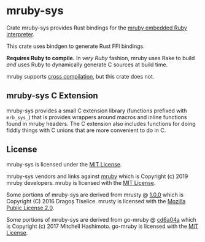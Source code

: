 # mruby-sys

Crate mruby-sys provides Rust bindings for the
[mruby embedded Ruby interpreter](https://github.com/mruby/mruby).

This crate uses bindgen to generate Rust FFI bindings.

**Requires Ruby to compile.** In _very Ruby_ fashion, mruby uses Rake to build
_and_ uses Ruby to dynamically generate C sources at build time.

mruby supports
[cross compilation](https://github.com/mruby/mruby/blob/master/doc/guides/compile.md#cross-compilation-1),
but this crate does not.

## mruby-sys C Extension

mruby-sys provides a small C extension library (functions prefixed with
`mrb_sys_`) that is provides wrappers around macros and inline functions found
in mruby headers. The C extension also includes functions for doing fiddly
things with C unions that are more convenient to do in C.

## License

mruby-sys is licensed under the [MIT License](../LICENSE).

mruby-sys vendors and links against [mruby](https://github.com/mruby/mruby)
which is Copyright (c) 2019 mruby developers. mruby is licensed with the
[MIT License](https://github.com/mruby/mruby/blob/master/LICENSE).

Some portions of mruby-sys are derived from mrusty @
[1.0.0](https://github.com/anima-engine/mrusty/tree/v1.0.0) which is Copyright
(C) 2016 Dragoș Tiselice. mrusty is licensed with the
[Mozilla Public License 2.0](https://github.com/anima-engine/mrusty/blob/v1.0.0/LICENSE).

Some portions of mruby-sys are derived from go-mruby @
[cd6a04a](https://github.com/mitchellh/go-mruby/tree/cd6a04a) which is Copyright
(c) 2017 Mitchell Hashimoto. go-mruby is licensed with the
[MIT License](https://github.com/mitchellh/go-mruby/blob/cd6a04a/LICENSE).
